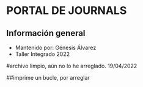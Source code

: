 # PORTAL DE JOURNALS
## Información general
- Mantenido por:  Génesis Álvarez
- Taller Integrado 2022

#archivo limpio, aún no lo he arreglado. 19/04/2022

##imprime un bucle, por arreglar
